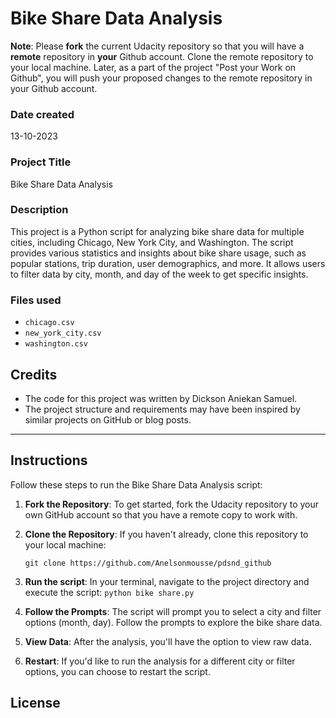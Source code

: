 
# Bike Share Data Analysis

**Note**: Please **fork** the current Udacity repository so that you will have a **remote** repository in **your** Github account. Clone the remote repository to your local machine. Later, as a part of the project "Post your Work on Github", you will push your proposed changes to the remote repository in your Github account.

### Date created
13-10-2023

### Project Title
Bike Share Data Analysis

### Description
This project is a Python script for analyzing bike share data for multiple cities, including Chicago, New York City, and Washington. The script provides various statistics and insights about bike share usage, such as popular stations, trip duration, user demographics, and more. It allows users to filter data by city, month, and day of the week to get specific insights.

### Files used
- `chicago.csv`
- `new_york_city.csv`
- `washington.csv`

## Credits
- The code for this project was written by Dickson Aniekan Samuel.
- The project structure and requirements may have been inspired by similar projects on GitHub or blog posts.

---

## Instructions
Follow these steps to run the Bike Share Data Analysis script:

1. **Fork the Repository**: To get started, fork the Udacity repository to your own GitHub account so that you have a remote copy to work with.


2. **Clone the Repository**: If you haven't already, clone this repository to your local machine:

   `git clone https://github.com/Anelsonmousse/pdsnd_github `


3. **Run the script**: In your terminal, navigate to the project directory and execute the script:
    `python bike share.py`

4. **Follow the Prompts**: The script will prompt you to select a city and filter options (month, day). Follow the prompts to explore the bike share data.

5. **View Data**: After the analysis, you'll have the option to view raw data.

6. **Restart**: If you'd like to run the analysis for a different city or filter options, you can choose to restart the script.

## License